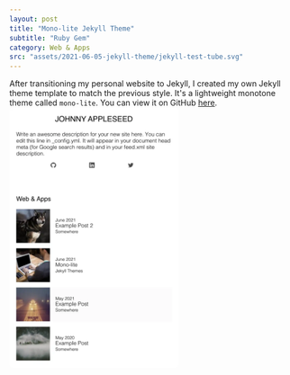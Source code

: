 ```yaml
---
layout: post
title: "Mono-lite Jekyll Theme"
subtitle: "Ruby Gem"
category: Web & Apps
src: "assets/2021-06-05-jekyll-theme/jekyll-test-tube.svg"
---
```

After transitioning my personal website to Jekyll, I created my own Jekyll theme template to match the previous style. It's a lightweight monotone theme called `mono-lite`. You can view it on GitHub [here](https://github.com/dylanhawley/mono-lite).
<img src="https://raw.githubusercontent.com/dylanhawley/mono-lite/main/screenshot.webp" alt="Screenshot" style="max-width: 300px; height: auto; border-radius: 5px;">